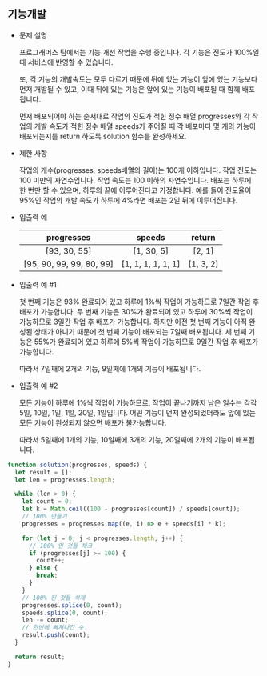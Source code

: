 ## 기능개발

- 문제 설명

  프로그래머스 팀에서는 기능 개선 작업을 수행 중입니다. 각 기능은 진도가 100%일 때 서비스에 반영할 수 있습니다.

  또, 각 기능의 개발속도는 모두 다르기 때문에 뒤에 있는 기능이 앞에 있는 기능보다 먼저 개발될 수 있고, 이때 뒤에 있는 기능은 앞에 있는 기능이 배포될 때 함께 배포됩니다.

  먼저 배포되어야 하는 순서대로 작업의 진도가 적힌 정수 배열 progresses와 각 작업의 개발 속도가 적힌 정수 배열 speeds가 주어질 때 각 배포마다 몇 개의 기능이 배포되는지를 return 하도록 solution 함수를 완성하세요.

- 제한 사항

  작업의 개수(progresses, speeds배열의 길이)는 100개 이하입니다.
  작업 진도는 100 미만의 자연수입니다.
  작업 속도는 100 이하의 자연수입니다.
  배포는 하루에 한 번만 할 수 있으며, 하루의 끝에 이루어진다고 가정합니다. 예를 들어 진도율이 95%인 작업의 개발 속도가 하루에 4%라면 배포는 2일 뒤에 이루어집니다.

- 입출력 예

  |        progresses        |       speeds       |  return   |
  | :----------------------: | :----------------: | :-------: |
  |       [93, 30, 55]       |     [1, 30, 5]     |  [2, 1]   |
  | [95, 90, 99, 99, 80, 99] | [1, 1, 1, 1, 1, 1] | [1, 3, 2] |

- 입출력 예 #1

  첫 번째 기능은 93% 완료되어 있고 하루에 1%씩 작업이 가능하므로 7일간 작업 후 배포가 가능합니다.
  두 번째 기능은 30%가 완료되어 있고 하루에 30%씩 작업이 가능하므로 3일간 작업 후 배포가 가능합니다. 하지만 이전 첫 번째 기능이 아직 완성된 상태가 아니기 때문에 첫 번째 기능이 배포되는 7일째 배포됩니다.
  세 번째 기능은 55%가 완료되어 있고 하루에 5%씩 작업이 가능하므로 9일간 작업 후 배포가 가능합니다.

  따라서 7일째에 2개의 기능, 9일째에 1개의 기능이 배포됩니다.

- 입출력 예 #2

  모든 기능이 하루에 1%씩 작업이 가능하므로, 작업이 끝나기까지 남은 일수는 각각 5일, 10일, 1일, 1일, 20일, 1일입니다. 어떤 기능이 먼저 완성되었더라도 앞에 있는 모든 기능이 완성되지 않으면 배포가 불가능합니다.

  따라서 5일째에 1개의 기능, 10일째에 3개의 기능, 20일째에 2개의 기능이 배포됩니다.

```jsx
function solution(progresses, speeds) {
  let result = [];
  let len = progresses.length;

  while (len > 0) {
    let count = 0;
    let k = Math.ceil((100 - progresses[count]) / speeds[count]);
    // 100% 만들기
    progresses = progresses.map((e, i) => e + speeds[i] * k);

    for (let j = 0; j < progresses.length; j++) {
      // 100% 인 것들 체크
      if (progresses[j] >= 100) {
        count++;
      } else {
        break;
      }
    }
    // 100% 된 것들 삭제
    progresses.splice(0, count);
    speeds.splice(0, count);
    len -= count;
    // 한번에 빠져나간 수
    result.push(count);
  }

  return result;
}
```
